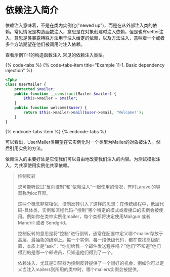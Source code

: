 # 依赖注入简介

依赖注入意味着，不是在类内实例化\("newed up"\)，而是在从外部注入类的依赖。常见情况是构造函数注入，意思是在对象创建时注入依赖，但是也有setter注入，意思是类暴露特殊方法用于注入给定的依赖，以及方法注入，意味着一个或者多个方法期望在他们被调用时注入依赖。

查看示例11-1的构造函数注入,常见的依赖注入类型。

{% code-tabs %}
{% code-tabs-item title="Example 11-1. Basic dependency injection" %}
```php
<?php
class UserMailer {
    protected $mailer;
    public function __construct(Mailer $mailer) {
        $this->mailer = $mailer;
    }
    public function welcome($user) {
        return $this->mailer->mail($user->email, 'Welcome!'); 
    }
}
```
{% endcode-tabs-item %}
{% endcode-tabs %}

可以看出，UserMailer类期望在它实例化时一个类型为Mailer的对象被注入。然后引用实例的方法。

依赖注入的主要好处是它使我们可以自由地改变我们注入的内容。为测试模拟注入，为共享使用实例化共享依赖。

> 控制反转
>
> 您可能听说过“反向控制”和“依赖注入”一起使用的情况，有时Laravel的容器称为ioc容器。
>
> 这两个概念非常相似，控制反转引入了这样的思想：在传统编程中，低层代码-具体类，实例和流程代码-"控制"哪个特定的模式或者接口的实例会被使用。例如你在类中实例化mailer，每个类都将决定使用Mailgun 或者 Mandrill 或者 Sendgrid。
>
> 控制反转的意思是将"控制"进行倒转，通常在配置中定义哪个mailer存放于高层、最抽象的级别上。每一个实例，每一段低级代码，都在查找高级配置，本质上是“ask”：“你能给我一个邮件发送程序吗？”他们“不知道”他们得到的是哪一个邮递员，只知道他们得到了一个。
>
> 依赖注入，尤其是DI容器为控制反转提供了一个很好的机会，例如你可以定义当注入mailers到所用的类中时，哪个mailers实例会被提供。

